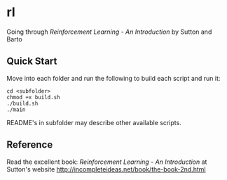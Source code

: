 # rl
Going through *Reinforcement Learning - An Introduction* by Sutton and Barto

## Quick Start
Move into each folder and run the following to build each script and run it:

```
cd <subfolder>
chmod +x build.sh
./build.sh
./main
```

README's in subfolder may describe other available scripts.

## Reference
Read the excellent book: *Reinforcement Learning - An Introduction* at Sutton's website <http://incompleteideas.net/book/the-book-2nd.html>